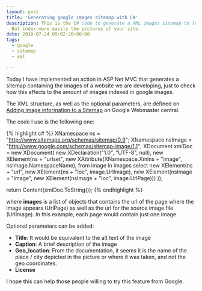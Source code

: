 ```yaml
---
layout: post
title: 'Generating google images sitemap with C#'
description: This is the C# code to generate a XML images sitemap to let Google Images
  Bot index more easily the pictures of your site.
date: 2010-07-24 09:02:20+00:00
tags:
  - google
  - sitemap
  - xml

---
```


Today I have implemented an action in ASP.Net MVC that generates a sitemap containing the images of a website we are developing, just to check how this affects to the amount of images indexed in google images.

The XML structure, as well as the optional parameters, are defined on [Adding image information to a Sitemap](http://www.google.com/support/webmasters/bin/answer.py?answer=178636) on Google Webmaster central.

The code I use is the following one:

{% highlight c# %}
XNamespace ns = "http://www.sitemaps.org/schemas/sitemap/0.9";
XNamespace nsImage = "http://www.google.com/schemas/sitemap-image/1.1";
XDocument xmlDoc =
  new XDocument(
    new XDeclaration("1.0", "UTF-8", null),
    new XElement(ns + "urlset",
      new XAttribute(XNamespace.Xmlns + "image", nsImage.NamespaceName),
        from image in images
        select
          new XElement(ns + "url",
            new XElement(ns + "loc", image.UrlImage),
            new XElement(nsImage + "image",
              new XElement(nsImage + "loc", image.UrlPage)))
          ));

return Content(xmlDoc.ToString());
{% endhighlight %}

where **images** is a list of objects that contains the url of the page where the image appears (UrlPage) as well as the url for the source image file (UrlImage). In this example, each page would contain just one image.

Optional parameters can be added:

- **Title**: It would be equivalent to the alt text of the image
- **Caption**: A brief description of the image
- **Geo_location**: From the documentation, it seems it is the name of the place / city depicted in the picture or where it was taken, and not the geo coordinates.
- **License**

I hope this can help those people willing to try this feature from Google.
